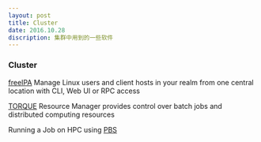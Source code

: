 ```yaml
---
layout: post
title: Cluster
date: 2016.10.28
discription: 集群中用到的一些软件
---
```


### Cluster

[freeIPA] Manage Linux users and client hosts in your realm from one central location with CLI, Web UI or RPC access<br>

[TORQUE] Resource Manager provides control over batch jobs and distributed computing resources<br>

Running a Job on HPC using [PBS]<br>


  [freeIPA]: <https://www.freeipa.org/page/Main_Page>

  [TORQUE]: <http://www.adaptivecomputing.com/products/open-source/torque/>

  [PBS]: <https://hpcc.usc.edu/support/documentation/running-a-job-on-the-hpcc-cluster-using-pbs/>
